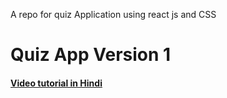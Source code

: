 A repo for quiz Application using react js and CSS

<h1>Quiz App Version 1</h1>
<h4><a href="">Video tutorial in Hindi</a></h4><br>
<div>
 
</div>
